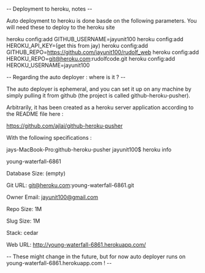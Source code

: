 -- Deployment to heroku, notes -- 

Auto deployment to heroku is done basde on the following parameters. 
You will need these to deploy to the heroku site  


  heroku config:add GITHUB_USERNAME=jayunit100
  heroku config:add HEROKU_API_KEY=(get this from jay) 
  heroku config:add GITHUB_REPO=https://github.com/jayunit100/rudolf_web
  heroku config:add HEROKU_REPO=git@heroku.com:rudolfcode.git
  heroku config:add HEROKU_USERNAME=jayunit100


-- Regarding the auto deployer : where is it ? -- 

The auto deployer is ephemeral, and you can set it up on any machine by simply pulling it from github (the project is called github-heroku-pusher). 

Arbitrarily, it has been created as a heroku server application according to the README file here : 

https://github.com/ajlai/github-heroku-pusher

With the following specifications : 

jays-MacBook-Pro:github-heroku-pusher jayunit100$ heroku info

young-waterfall-6861

Database Size: (empty)

Git URL:       git@heroku.com:young-waterfall-6861.git

Owner Email:   jayunit100@gmail.com

Repo Size:     1M

Slug Size:     1M

Stack:         cedar

Web URL:       http://young-waterfall-6861.herokuapp.com/


-- These might change in the future, but for now auto deployer runs on young-waterfall-6861.herokuapp.com ! -- 
